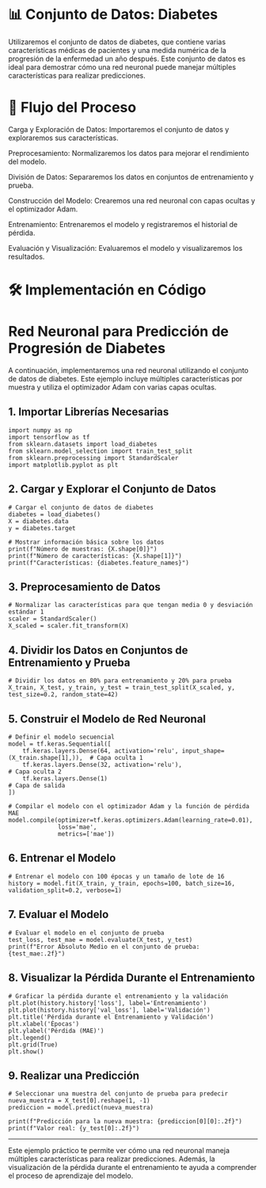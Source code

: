 # 📊 Conjunto de Datos: Diabetes
Utilizaremos el conjunto de datos de diabetes, que contiene varias características médicas de pacientes y una medida numérica de la progresión de la enfermedad un año después. Este conjunto de datos es ideal para demostrar cómo una red neuronal puede manejar múltiples características para realizar predicciones.

# 🔄 Flujo del Proceso
Carga y Exploración de Datos: Importaremos el conjunto de datos y exploraremos sus características.​

Preprocesamiento: Normalizaremos los datos para mejorar el rendimiento del modelo.​

División de Datos: Separaremos los datos en conjuntos de entrenamiento y prueba.​

Construcción del Modelo: Crearemos una red neuronal con capas ocultas y el optimizador Adam.​

Entrenamiento: Entrenaremos el modelo y registraremos el historial de pérdida.​

Evaluación y Visualización: Evaluaremos el modelo y visualizaremos los resultados.​

# 🛠️ Implementación en Código

# Red Neuronal para Predicción de Progresión de Diabetes

A continuación, implementaremos una red neuronal utilizando el conjunto de datos de diabetes. Este ejemplo incluye múltiples características por muestra y utiliza el optimizador Adam con varias capas ocultas.

## 1. Importar Librerías Necesarias

```
import numpy as np
import tensorflow as tf
from sklearn.datasets import load_diabetes
from sklearn.model_selection import train_test_split
from sklearn.preprocessing import StandardScaler
import matplotlib.pyplot as plt
```

## 2. Cargar y Explorar el Conjunto de Datos

```
# Cargar el conjunto de datos de diabetes
diabetes = load_diabetes()
X = diabetes.data
y = diabetes.target

# Mostrar información básica sobre los datos
print(f"Número de muestras: {X.shape[0]}")
print(f"Número de características: {X.shape[1]}")
print(f"Características: {diabetes.feature_names}")
```

## 3. Preprocesamiento de Datos

```
# Normalizar las características para que tengan media 0 y desviación estándar 1
scaler = StandardScaler()
X_scaled = scaler.fit_transform(X)
```

## 4. Dividir los Datos en Conjuntos de Entrenamiento y Prueba

```
# Dividir los datos en 80% para entrenamiento y 20% para prueba
X_train, X_test, y_train, y_test = train_test_split(X_scaled, y, test_size=0.2, random_state=42)
```

## 5. Construir el Modelo de Red Neuronal

```
# Definir el modelo secuencial
model = tf.keras.Sequential([
    tf.keras.layers.Dense(64, activation='relu', input_shape=(X_train.shape[1],)),  # Capa oculta 1
    tf.keras.layers.Dense(32, activation='relu'),                                   # Capa oculta 2
    tf.keras.layers.Dense(1)                                                       # Capa de salida
])

# Compilar el modelo con el optimizador Adam y la función de pérdida MAE
model.compile(optimizer=tf.keras.optimizers.Adam(learning_rate=0.01),
              loss='mae',
              metrics=['mae'])
```

## 6. Entrenar el Modelo

```
# Entrenar el modelo con 100 épocas y un tamaño de lote de 16
history = model.fit(X_train, y_train, epochs=100, batch_size=16, validation_split=0.2, verbose=1)
```

## 7. Evaluar el Modelo

```
# Evaluar el modelo en el conjunto de prueba
test_loss, test_mae = model.evaluate(X_test, y_test)
print(f"Error Absoluto Medio en el conjunto de prueba: {test_mae:.2f}")
```

## 8. Visualizar la Pérdida Durante el Entrenamiento

```
# Graficar la pérdida durante el entrenamiento y la validación
plt.plot(history.history['loss'], label='Entrenamiento')
plt.plot(history.history['val_loss'], label='Validación')
plt.title('Pérdida durante el Entrenamiento y Validación')
plt.xlabel('Épocas')
plt.ylabel('Pérdida (MAE)')
plt.legend()
plt.grid(True)
plt.show()
```

## 9. Realizar una Predicción

```
# Seleccionar una muestra del conjunto de prueba para predecir
nueva_muestra = X_test[0].reshape(1, -1)
prediccion = model.predict(nueva_muestra)

print(f"Predicción para la nueva muestra: {prediccion[0][0]:.2f}")
print(f"Valor real: {y_test[0]:.2f}")
```

---

Este ejemplo práctico te permite ver cómo una red neuronal maneja múltiples características para realizar predicciones. Además, la visualización de la pérdida durante el entrenamiento te ayuda a comprender el proceso de aprendizaje del modelo.
